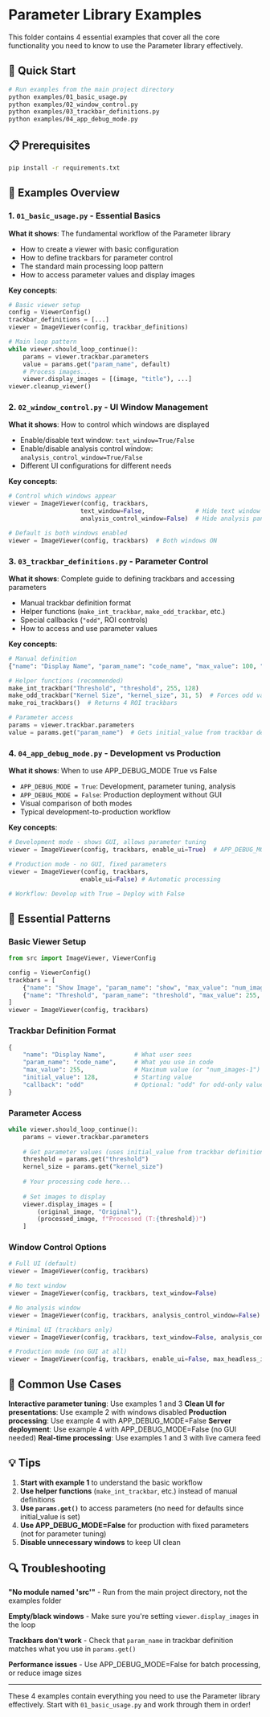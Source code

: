 # Parameter Library Examples

This folder contains 4 essential examples that cover all the core functionality you need to know to use the Parameter library effectively.

## 🚀 Quick Start

```bash
# Run examples from the main project directory
python examples/01_basic_usage.py
python examples/02_window_control.py
python examples/03_trackbar_definitions.py
python examples/04_app_debug_mode.py
```

## 📋 Prerequisites

```bash
pip install -r requirements.txt
```

## 📖 Examples Overview

### 1. `01_basic_usage.py` - Essential Basics
**What it shows**: The fundamental workflow of the Parameter library
- How to create a viewer with basic configuration
- How to define trackbars for parameter control
- The standard main processing loop pattern
- How to access parameter values and display images

**Key concepts**:
```python
# Basic viewer setup
config = ViewerConfig()
trackbar_definitions = [...]
viewer = ImageViewer(config, trackbar_definitions)

# Main loop pattern
while viewer.should_loop_continue():
    params = viewer.trackbar.parameters
    value = params.get("param_name", default)
    # Process images...
    viewer.display_images = [(image, "title"), ...]
viewer.cleanup_viewer()
```

### 2. `02_window_control.py` - UI Window Management
**What it shows**: How to control which windows are displayed
- Enable/disable text window: `text_window=True/False`
- Enable/disable analysis control window: `analysis_control_window=True/False`
- Different UI configurations for different needs

**Key concepts**:
```python
# Control which windows appear
viewer = ImageViewer(config, trackbars, 
                    text_window=False,              # Hide text window
                    analysis_control_window=False)  # Hide analysis panel

# Default is both windows enabled
viewer = ImageViewer(config, trackbars)  # Both windows ON
```

### 3. `03_trackbar_definitions.py` - Parameter Control
**What it shows**: Complete guide to defining trackbars and accessing parameters
- Manual trackbar definition format
- Helper functions (`make_int_trackbar`, `make_odd_trackbar`, etc.)
- Special callbacks (`"odd"`, ROI controls)
- How to access and use parameter values

**Key concepts**:
```python
# Manual definition
{"name": "Display Name", "param_name": "code_name", "max_value": 100, "initial_value": 50}

# Helper functions (recommended)
make_int_trackbar("Threshold", "threshold", 255, 128)
make_odd_trackbar("Kernel Size", "kernel_size", 31, 5)  # Forces odd values
make_roi_trackbars()  # Returns 4 ROI trackbars

# Parameter access
params = viewer.trackbar.parameters
value = params.get("param_name")  # Gets initial_value from trackbar definition
```

### 4. `04_app_debug_mode.py` - Development vs Production
**What it shows**: When to use APP_DEBUG_MODE True vs False
- `APP_DEBUG_MODE = True`: Development, parameter tuning, analysis
- `APP_DEBUG_MODE = False`: Production deployment without GUI
- Visual comparison of both modes
- Typical development-to-production workflow

**Key concepts**:
```python
# Development mode - shows GUI, allows parameter tuning
viewer = ImageViewer(config, trackbars, enable_ui=True)  # APP_DEBUG_MODE = True

# Production mode - no GUI, fixed parameters  
viewer = ImageViewer(config, trackbars, 
                    enable_ui=False) # Automatic processing

# Workflow: Develop with True → Deploy with False
```

## 🎯 Essential Patterns

### Basic Viewer Setup
```python
from src import ImageViewer, ViewerConfig

config = ViewerConfig()
trackbars = [
    {"name": "Show Image", "param_name": "show", "max_value": "num_images-1", "initial_value": 0},
    {"name": "Threshold", "param_name": "threshold", "max_value": 255, "initial_value": 128}
]
viewer = ImageViewer(config, trackbars)
```

### Trackbar Definition Format
```python
{
    "name": "Display Name",        # What user sees
    "param_name": "code_name",     # What you use in code
    "max_value": 255,              # Maximum value (or "num_images-1")
    "initial_value": 128,          # Starting value
    "callback": "odd"              # Optional: "odd" for odd-only values
}
```

### Parameter Access
```python
while viewer.should_loop_continue():
    params = viewer.trackbar.parameters
    
    # Get parameter values (uses initial_value from trackbar definition)
    threshold = params.get("threshold")
    kernel_size = params.get("kernel_size")
    
    # Your processing code here...
    
    # Set images to display
    viewer.display_images = [
        (original_image, "Original"),
        (processed_image, f"Processed (T:{threshold})")
    ]
```

### Window Control Options
```python
# Full UI (default)
viewer = ImageViewer(config, trackbars)

# No text window
viewer = ImageViewer(config, trackbars, text_window=False)

# No analysis window  
viewer = ImageViewer(config, trackbars, analysis_control_window=False)

# Minimal UI (trackbars only)
viewer = ImageViewer(config, trackbars, text_window=False, analysis_control_window=False)

# Production mode (no GUI at all)
viewer = ImageViewer(config, trackbars, enable_ui=False, max_headless_iterations=1)
```

## 🔧 Common Use Cases

**Interactive parameter tuning**: Use examples 1 and 3
**Clean UI for presentations**: Use example 2 with windows disabled
**Production processing**: Use example 4 with APP_DEBUG_MODE=False 
**Server deployment**: Use example 4 with APP_DEBUG_MODE=False (no GUI needed)
**Real-time processing**: Use examples 1 and 3 with live camera feed

## 💡 Tips

1. **Start with example 1** to understand the basic workflow
2. **Use helper functions** (`make_int_trackbar`, etc.) instead of manual definitions
3. **Use `params.get()`** to access parameters (no need for defaults since initial_value is set)
4. **Use APP_DEBUG_MODE=False** for production with fixed parameters (not for parameter tuning)
5. **Disable unnecessary windows** to keep UI clean

## 🔍 Troubleshooting

**"No module named 'src'"** - Run from the main project directory, not the examples folder

**Empty/black windows** - Make sure you're setting `viewer.display_images` in the loop

**Trackbars don't work** - Check that `param_name` in trackbar definition matches what you use in `params.get()`

**Performance issues** - Use APP_DEBUG_MODE=False for batch processing, or reduce image sizes

---

These 4 examples contain everything you need to use the Parameter library effectively. Start with `01_basic_usage.py` and work through them in order!